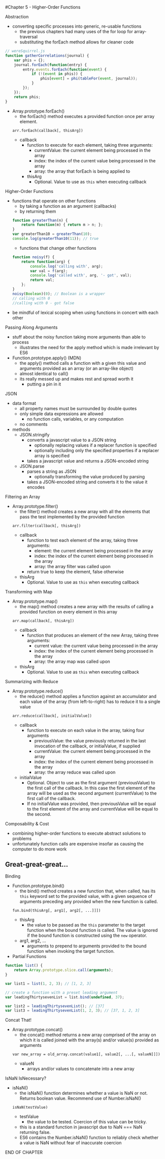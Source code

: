 #Chapter 5 - Higher-Order Functions

Abstraction
- converting specific processes into generic, re-usable functions
    - the previous chapters had many uses of the for loop for array-traversal
    - substituting the forEach method allows for cleaner code
```javascript
// wereSquirrel.js
function gatherCorrelations(journal) {
    var phis = {};
    journal.forEach(function(entry) {
        entry.events.forEach(function(event) {
            if (!(event in phis)) {
                phis[event] = phi(tableFor(event, journal));
            }
        });
    });
    return phis;
}
```
- Array.prototype.forEach()
    - the forEach() method executes a provided function once per array element.
    ```
    arr.forEach(callback[, thisArg])
    ```
    - callback
        - function to execute for each element, taking three arguments:
            - currentValue: the current element being processed in the array
            - index: the index of the current value being processed in the array
            - array: the array that forEach is being applied to
        - thisArg
            - Optional. Value to use as ```this``` when executing callback

Higher-Order Functions
- functions that operate on other functions
    - by taking a function as an argument (callbacks)
    - by returning them
    ```javascript
    function greaterThan(n) {
        return function(m) { return m > n; };
    }
    var greaterThan10 = greaterThan(10);
    console.log(greaterThan10(11)); // true
    ```
    - functions that change other functions
    ```javascript
    function noisy(f) {
        return function(arg) {
            console.log('calling with', arg);
            var val = f(arg);
            console.log('called with', arg, '- got', val);
            return val;
        };
    }
    noisy(Boolean)(0); // Boolean is a wrapper
    // calling with 0
    //calling with 0 - got false
    ```
- be mindful of lexical scoping when using functions in concert with each other

Passing Along Arguments
- stuff about the noisy function taking more arguments than able to process
    - illustrates the need for the apply method which is made irrelevant by ES6
- Function.prototype.apply() (MDN)
    - the apply() method calls a function with a given this value and arguments provided as an array (or an array-like object)
    - almost identical to call()
    - its really messed up and makes rest and spread worth it
        - putting a pin in it

JSON
- data format
    - all property names must be surrounded by double quotes
    - only simple data expressions are allowed
        - no function calls, variables, or any computation
    - no comments
- methods
    - JSON.stringify
        - converts a javascript value to a JSON string
            - optionally replacing values if a replacer function is specified
            - optionally including only the specified properties if a replacer array is specified
        - takes a javascript value and returns a JSON-encoded string
    - JSON.parse
        - parses a string as JSON
            - optionally transforming the value produced by parsing
        - takes a JSON-encoded string and converts it to the value it encodes

Filtering an Array
- Array.prototype.filter()
    - the filter() method creates a new array with all the elements that pass the test implemented by the provided function
    ```
    arr.filter(callback[, thisArg])
    ```
    - callback
        - function to test each element of the array, taking three arguments:
            - element: the current element being processed in the array
            - index: the index of the current element being processed in the array
            - array: the array filter was called upon
        - return true to keep the element, false otherwise
    - thisArg
        - Optional. Value to use as ```this``` when executing callback

Transforming with Map
- Array.prototype.map()
    - the map() method creates a new array with the results of calling a provided function on every element in this array
    ```
    arr.map(callback[, thisArg])
    ```
    - callback
        - function that produces an element of the new Array, taking three arguments:
            - current value: the current value being processed in the array
            - index: the index of the current element being processed in the array
            - array: the array map was called upon
    - thisArg
        - Optional. Value to use as ```this``` when executing callback

Summarizing with Reduce
- Array.prototype.reduce()
    - the reduce() method applies a function against an accumulator and each value of the array (from left-to-right) has to reduce it to a single value
    ```
    arr.reduce(callback[, initialValue])
    ```
    - callback
        - function to execute on each value in the array, taking four arguments
            - previousValue: the value previously returned in the last invocation of the callback, or initialValue, if supplied
            - currentValue: the current element being processed in the array
            - index: the index of the current element being processed in the array
            - array: the array reduce was called upon
    - initialValue
        - Optional. Object to use as the first argument (previousValue) to the first call of the callback. In this case the first element of the array will be used as the second argument (currentValue) to the first call of the callback.
        - If no initialValue was provided, then previousValue will be equal to the first element of the array and currentValue will be equal to the second.

Composability & Cost
- combining higher-order functions to execute abstract solutions to problems
- unfortunately function calls are expensive insofar as causing the computer to do more work

Great-great-great...
-

Binding
- Function.prototype.bind()
    - the bind() method creates a new function that, when called, has its ```this``` keyword set to the provided value, with a given sequence of arguments preceding any provided when the new function is called.
    ```
    fun.bind(thisArg[, arg1[, arg2[, ...]]])
    ```
    - thisArg
        - the value to be passed as the ```this``` parameter to the target function when the bound function is called. The value is ignored if the bound function is constructed using the ```new``` operator.
    - arg1, arg2, ...
        - arguments to prepend to arguments provided to the bound function when invoking the target function.
- Partial Functions
```javascript
function list() {
    return Array.prototype.slice.call(arguments);
}

var list1 = list(1, 2, 3); // [1, 2, 3]

// create a function with a preset leading argument
var leadingThirtysevenList = list.bind(undefined, 37);

var list2 = leadingThirtysevenList(); // [37]
var list3 = leadingThirtysevenList(1, 2, 3); // [37, 1, 2, 3]
```

Concat That!
- Array.prototype.concat()
    - the concat() method returns a new array comprised of the array on which it is called joined with the array(s) and/or value(s) provided as arguments
    ```
    var new_array = old_array.concat(value1[, value2[, ...[, valueN]]])
    ```
    - valueN
        - arrays and/or values to concatenate into a new array

IsNaN IsNecessary?
- isNaN()
    - the isNaN() function determines whether a value is NaN or not. Returns boolean value. Recommend use of Number.isNaN()
    ```
    isNaN(testValue)
    ```
    - testValue
        - the value to be tested. Coercion of this value can be tricky.
    - this is a standard function in javascript due to NaN === NaN returning false.
    - ES6 contains the Number.isNaN() function to reliably check whether a value is NaN without fear of inaccurate coercion
    
END OF CHAPTER
